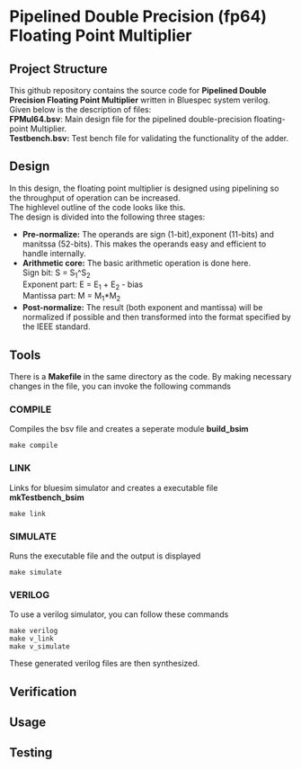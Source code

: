 # Pipelined Double Precision (fp64) Floating Point Multiplier
## Project Structure  
This github repository contains the source code for **Pipelined Double Precision Floating Point Multiplier** written in Bluespec system verilog. Given below is the description of files:  
**FPMul64.bsv**: Main design file for the pipelined double-precision floating-point Multiplier.  
**Testbench.bsv:** Test bench file for validating the functionality of the adder.
## Design

In this design, the floating point multiplier is designed using pipelining so the throughput of operation can be increased.<br /> The highlevel outline of the code looks like this.<br />
The design is divided into the following three stages: <br />  
* **Pre-normalize:** The operands are sign (1-bit),exponent (11-bits) and manitssa (52-bits). This makes the operands easy and efficient to handle internally.  
* **Arithmetic core:** The basic arithmetic operation is done here.  
  Sign bit: S = S<sub>1</sub>^S<sub>2</sub>  
  Exponent part: E = E<sub>1</sub> + E<sub>2</sub> - bias  
  Mantissa part: M = M<sub>1</sub>*M<sub>2</sub>  
* **Post-normalize:** The result (both exponent and mantissa) will be normalized if possible and then transformed into the format specified by the IEEE standard.
## Tools

There is a **Makefile** in the same directory as the code. By making necessary changes in the file, you can invoke the following commands  
### COMPILE

Compiles the bsv file and creates a seperate module **build_bsim**
```console
make compile
```
### LINK

Links for bluesim simulator and creates a executable file **mkTestbench_bsim**
```console
make link
```
### SIMULATE

Runs the executable file and the output is displayed
```console
make simulate
```
### VERILOG
To use a verilog simulator, you can follow these commands
```console
make verilog
make v_link
make v_simulate
```
These generated verilog files are then synthesized.
## Verification

## Usage

## Testing
